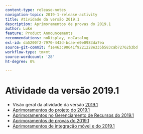 ```yaml
---
content-type: release-notes
navigation-topic: 2019-1-release-activity
title: Atividade da versão 2019.1
description: Aprimoramentos de provas do 2019.1
author: Luke
feature: Product Announcements
recommendations: noDisplay, noCatalog
exl-id: da5200f2-7970-443d-bcae-e0e0983da7ea
source-git-commit: f1e463c90641f9221228e335b583cab72762b3bd
workflow-type: tm+mt
source-wordcount: '28'
ht-degree: 0%

---
```


# Atividade da versão 2019.1

* Visão geral da atividade da versão [2019.1](../../../../product-announcements/product-releases/quarterly-release-archive/2019.1-release-activity/2019-1-release-activity-overview.md)
* [Aprimoramentos do projeto do 2019.1](../../../../product-announcements/product-releases/quarterly-release-archive/2019.1-release-activity/2019-1-project-enhancements.md)
* [Aprimoramentos no Gerenciamento de Recursos do 2019.1](../../../../product-announcements/product-releases/quarterly-release-archive/2019.1-release-activity/2019-1-rsrc-mngmnt-enhncmnts.md)
* [Aprimoramentos de provas do 2019.1](../../../../product-announcements/product-releases/quarterly-release-archive/2019.1-release-activity/2019-1-proofing-enhancements.md)
* [Aprimoramentos de integração móvel e do 2019.1](../../../../product-announcements/product-releases/quarterly-release-archive/2019.1-release-activity/2019-1-mbl-intgrtn-enhncmnts.md)
